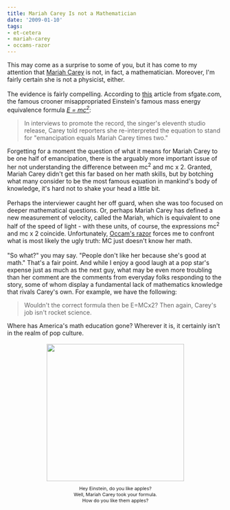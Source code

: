 ```yaml
---
title: Mariah Carey Is not a Mathematician
date: '2009-01-10'
tags:
- et-cetera
- mariah-carey
- occams-razor
---
```


This may come as a surprise to some of you, but it has come to my attention that <a href="http://en.wikipedia.org/wiki/Mariah_Carey">Mariah Carey</a> is not, in fact, a mathematician.  Moreover, I'm fairly certain she is not a physicist, either.<br /><br />The evidence is fairly compelling.  According to <a href="http://www.sfgate.com/cgi-bin/blogs/sfgate/detail?blogid=7&amp;entry_id=34046">this</a> article from sfgate.com, the famous crooner misappropriated Einstein's famous mass energy equivalence formula <a href="http://en.wikipedia.org/wiki/Mass-energy_equivalence"><span style="font-style: italic;">E = mc<sup>2</sup></span></a>:<br /><blockquote>In interviews to promote the record, the singer's eleventh studio release, Carey told reporters she re-interpreted the equation to stand for "emancipation equals Mariah Carey times two."<br /></blockquote>Forgetting for a moment the question of what it means for Mariah Carey to be one half of emancipation, there is the arguably more important issue of her not understanding the difference between mc<sup>2</sup> and mc x 2.  Granted, Mariah Carey didn't get this far based on her math skills, but by botching what many consider to be the most famous equation in mankind's body of knowledge, it's hard not to shake your head a little bit.<br /><br />Perhaps the interviewer caught her off guard, when she was too focused on deeper mathematical questions.  Or, perhaps Mariah Carey has defined a new measurement of velocity, called the Mariah, which is equivalent to one half of the speed of light - with these units, of course, the expressions mc<sup>2</sup> and mc x 2 coincide.  Unfortunately, <a href="http://en.wikipedia.org/wiki/Occam%27s_razor">Occam's razor</a> forces me to confront what is most likely the ugly truth: MC just doesn't know her math.<br /><br />"So what?" you may say.  "People don't like her because she's good at math."  That's a fair point.   And while I enjoy a good laugh at a pop star's expense just as much as the next guy, what may be even more troubling than her comment are the comments from everyday folks responding to the story, some of whom display a fundamental lack of mathematics knowledge that rivals Carey's own.  For example, we have the following:<br /><blockquote>Wouldn't the correct formula then be E=MCx2?  Then again, Carey's job isn't rocket science.</blockquote><span class="break">Where has America's math education gone?  Wherever it is, it certainly isn't in the realm of pop culture.<br /></span><br /><div style="text-align: center;"><a onblur="try {parent.deselectBloggerImageGracefully();} catch(e) {}" href="http://1.bp.blogspot.com/_fM0L9abY3bo/SWlZwiTHlEI/AAAAAAAAAHs/HxzNncnfgFs/s1600-h/cdemc2.jpg"><img style="margin: 0px auto 10px; display: block; text-align: center; cursor: pointer; width: 320px; height: 320px;" src="http://1.bp.blogspot.com/_fM0L9abY3bo/SWlZwiTHlEI/AAAAAAAAAHs/HxzNncnfgFs/s320/cdemc2.jpg" alt="" id="BLOGGER_PHOTO_ID_5289857927698945090" border="0" /></a><span style="font-size:78%;">Hey Einstein, do you like apples?<br />Well, Mariah Carey took your formula.<br />How do you like them apples?</span><br /></div>
